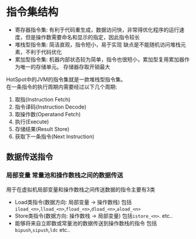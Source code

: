 # 指令集结构 
- 寄存器指令集: 有利于代码重生成，数据访问快，非常得优化程序的运行速度，但是操作数需要命名和显示的指定，因此指令较长
- 堆栈型指令集: 简洁直观，指令短小，易于实现 缺点是不能随机访问堆栈元素，不利于代码优化
- 累加型指令集:  机器内部状态较为简单，指令也很短小，累加型复用累加器作为唯一的存储单元。 存储器存取开销最大

HotSpot中的JVM的指令集就是一款堆栈型指令集。<br/>
在一条指令的执行周期内需要经过以下几个周期:
1. 取指(Instruction Fetch)
2. 指令译码(Instruction Decode)
3. 取操作数(Operatand Fetch)
4. 执行(Execute)
5. 存储结果(Result Store)
6. 获取下一条指令(Next Instruction)

## 数据传送指令
### 局部变量 常量池和操作数栈之间的数据传送
用于在虚拟机局部变量和操作数栈之间传送数据的指令主要有3类
- Load类指令(数据方向: 局部变量 -> 操作数栈) 包括`iload_<n>`,`lload_<n>`,`fload_<n>`,`dload_<n>`,`aload_<n>`
- Store类指令(数据方向: 操作数栈 -> 局部变量) 包括`istore_<n>`. etc..
- 能够将来自立即数或常量池的数据传送到操作数栈的指令 包括`bipush`,`sipush`,`ldc` etc..
